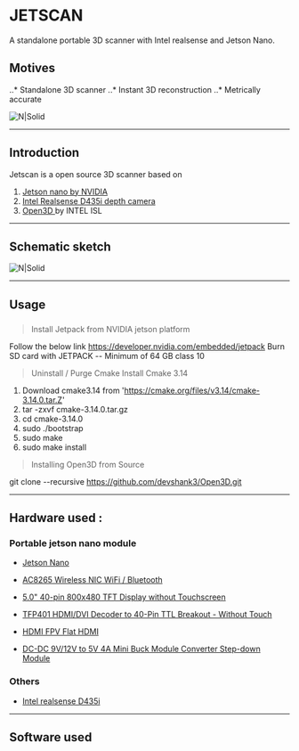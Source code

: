 # JETSCAN 

A standalone portable 3D scanner with Intel realsense and Jetson Nano. 

## Motives 

..* Standalone 3D scanner 
..* Instant 3D reconstruction 
..* Metrically accurate 

![N|Solid]( https://github.com/devshank3/JETSCAN/blob/master/jetscan.JPG )

----

## Introduction

Jetscan is a open source 3D scanner based on 

1. [Jetson nano by NVIDIA](https://developer.nvidia.com/embedded/jetson-nano-developer-kit)
2. [Intel Realsense D435i depth camera](https://www.intelrealsense.com/depth-camera-d435i/)
3. [Open3D ](http://www.open3d.org/) by INTEL ISL

----


## Schematic sketch

![N|Solid]( https://github.com/devshank3/JetScan/blob/master/Schematic/Capture.PNG )


----
## Usage 

###
> Install Jetpack from NVIDIA jetson platform 

 Follow the below link 
 https://developer.nvidia.com/embedded/jetpack
 Burn  SD card with JETPACK  -- Minimum of 64 GB class 10 

> Uninstall / Purge Cmake Install Cmake 3.14

1. Download cmake3.14 from 'https://cmake.org/files/v3.14/cmake-3.14.0.tar.Z'
2. tar -zxvf cmake-3.14.0.tar.gz
3. cd cmake-3.14.0
4. sudo ./bootstrap 
5. sudo make
6. sudo make install

> Installing Open3D from Source 

git clone --recursive https://github.com/devshank3/Open3D.git




----

## Hardware used :

### Portable jetson nano module 

* [Jetson Nano](https://developer.nvidia.com/buy-jetson)

* [AC8265 Wireless NIC  WiFi / Bluetooth](https://www.waveshare.com/wireless-ac8265.html)

* [5.0" 40-pin 800x480 TFT Display without Touchscreen](https://www.adafruit.com/product/1680)

* [TFP401 HDMI/DVI Decoder to 40-Pin TTL Breakout - Without Touch](https://www.adafruit.com/product/2218)

* [HDMI FPV Flat HDMI](https://www.amazon.com/dp/B06XRVC2VV/ref=sspa_dk_detail_0?psc=1&pd_rd_i=B06XRVC2VV&pd_rd_w=byqi5&pf_rd_p=45a72588-80f7-4414-9851-786f6c16d42b&pd_rd_wg=Hzr7I&pf_rd_r=8WHPN6ME290WF1Q7JJD6&pd_rd_r=d0c2b721-1cce-47d2-bba7-dac0a12f7b81&spLa=ZW5jcnlwdGVkUXVhbGl)

* [DC-DC 9V/12V to 5V 4A Mini Buck Module Converter Step-down Module](https://www.banggood.in/DC-DC-9V12V-to-5V-4A-Mini-Buck-Module-Converter-Step-down-Module-p-1343488.html?rmmds=search&cur_warehouse=CN)

### Others 

* [Intel realsense D435i](https://store.intelrealsense.com/buy-intel-realsense-depth-camera-d435i.html?_ga=2.118782729.109480876.1578129593-1156130352.1574240129)

----

## Software used 


